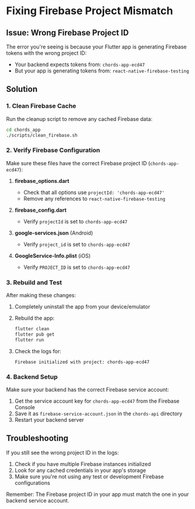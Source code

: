 # Fixing Firebase Project Mismatch

## Issue: Wrong Firebase Project ID

The error you're seeing is because your Flutter app is generating Firebase tokens with the wrong project ID:
- Your backend expects tokens from: `chords-app-ecd47`
- But your app is generating tokens from: `react-native-firebase-testing`

## Solution

### 1. Clean Firebase Cache

Run the cleanup script to remove any cached Firebase data:

```bash
cd chords_app
./scripts/clean_firebase.sh
```

### 2. Verify Firebase Configuration

Make sure these files have the correct Firebase project ID (`chords-app-ecd47`):

1. **firebase_options.dart**
   - Check that all options use `projectId: 'chords-app-ecd47'`
   - Remove any references to `react-native-firebase-testing`

2. **firebase_config.dart**
   - Verify `projectId` is set to `chords-app-ecd47`

3. **google-services.json** (Android)
   - Verify `project_id` is set to `chords-app-ecd47`

4. **GoogleService-Info.plist** (iOS)
   - Verify `PROJECT_ID` is set to `chords-app-ecd47`

### 3. Rebuild and Test

After making these changes:

1. Completely uninstall the app from your device/emulator
2. Rebuild the app:
   ```bash
   flutter clean
   flutter pub get
   flutter run
   ```

3. Check the logs for:
   ```
   Firebase initialized with project: chords-app-ecd47
   ```

### 4. Backend Setup

Make sure your backend has the correct Firebase service account:

1. Get the service account key for `chords-app-ecd47` from the Firebase Console
2. Save it as `firebase-service-account.json` in the `chords-api` directory
3. Restart your backend server

## Troubleshooting

If you still see the wrong project ID in the logs:

1. Check if you have multiple Firebase instances initialized
2. Look for any cached credentials in your app's storage
3. Make sure you're not using any test or development Firebase configurations

Remember: The Firebase project ID in your app must match the one in your backend service account.
